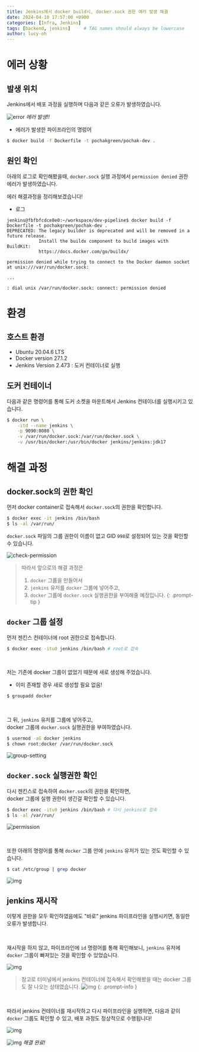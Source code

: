 ```yaml
---
title: Jenkins에서 docker build시, docker.sock 권한 에러 발생 해결
date: 2024-04-10 17:57:00 +0900
categories: [Infra, Jenkins]
tags: [backend, jenkins]     # TAG names should always be lowercase
author: lucy-oh
---
```


# 에러 상황

## 발생 위치

Jenkins에서 배포 과정을 실행하며 다음과 같은 오류가 발생하였습니다.

![error](/assets/img/2024-08-28-docker.sock-permission-error/1-error-img.png)
_에러 발생!!_

- 에러가 발생한 파이프라인의 명렁어

``` bash
$ docker build -f Dockerfile -t pochakgreen/pochak-dev .
```

## 원인 확인

아래의 로그로 확인해봤을때, `docker.sock` 실행 과정에서 `permission denied` 권한 에러가 발생하였습니다.

에러 해결과정을 정리해보겠습니다!

- 로그

```
jenkins@fbfbfcdce8e0:~/workspace/dev-pipeline$ docker build -f Dockerfile -t pochakgreen/pochak-dev .
DEPRECATED: The legacy builder is deprecated and will be removed in a future release.
            Install the buildx component to build images with BuildKit:
            https://docs.docker.com/go/buildx/

permission denied while trying to connect to the Docker daemon socket at unix:///var/run/docker.sock: 

...

: dial unix /var/run/docker.sock: connect: permission denied
```

# 환경

## 호스트 환경
- Ubuntu 20.04.6 LTS
- Docker version 27.1.2
- Jenkins Version 2.473 : 도커 컨테이너로 실행

## 도커 컨테이너

다음과 같은 명령어를 통해 도커 소켓을 마운트해서 Jenkins 컨테이너를 실행시키고 있습니다.

``` bash
$ docker run \
    -itd --name jenkins \
    -p 9090:8080 \
    -v /var/run/docker.sock:/var/run/docker.sock \
    -v /usr/bin/docker:/usr/bin/docker jenkins/jenkins:jdk17
```

# 해결 과정

## docker.sock의 권한 확인

먼저 docker container로 접속해서 `docker.sock`의 권한을 확인합니다.

```bash
$ docker exec -it jenkins /bin/bash
$ ls -al /var/run/
```

`docker.sock` 파일의 그룹 권한이 이름이 없고 GID `998`로 설정되어 있는 것을 확인할 수 있습니다.

![check-permission](/assets/img/2024-08-28-docker.sock-permission-error/2-check-permission.png)

> 따라서 앞으로의 해결 과정은
> 1. `docker` 그룹을 만들어서
> 2. `jenkins` 유저를 `docker` 그룹에 넣어주고,
> 3. `docker` 그룹에 `docker.sock` 실행권한을 부여해줄 예정입니다.
{: .prompt-tip }

## `docker` 그룹 설정

먼저 젠킨스 컨테이너에 root 권한으로 접속합니다.

```bash
$ docker exec -itu0 jenkins /bin/bash # root로 접속
```

<br>

저는 기존에 docker 그룹이 없었기 때문에 새로 생성해 주었습니다.
- 이미 존재할 경우 새로 생성할 필요 없음!

```bash
$ groupadd docker
```

<br>

그 뒤, `jenkins` 유저를 그룹에 넣어주고,<br>
docker 그룹에 `docker.sock` 실행권한을 부여하였습니다.

```bash
$ usermod -aG docker jenkins
$ chown root:docker /var/run/docker.sock
```

![group-setting](/assets/img/2024-08-28-docker.sock-permission-error/3-group-setting.png)

## `docker.sock` 실행권한 확인

다시 젠킨스로 접속하여 `docker.sock`의 권한을 확인하면, <br>
docker 그룹에 실행 권한이 생긴걸 확인할 수 있습니다.

```bash
$ docker exec -itu0 jenkins /bin/bash # 다시 jenkins로 접속
$ ls -al /var/run/
```

![permission](/assets/img/2024-08-28-docker.sock-permission-error/4-permission.png)

<br>

또한 아래의 명령어를 통해 `docker` 그룹 안에 `jenkins` 유저가 있는 것도 확인할 수 있습니다.

```bash
$ cat /etc/group | grep docker
```

![img](/assets/img/2024-08-28-docker.sock-permission-error/5-group.png)

## jenkins 재시작

이렇게 권한을 모두 확인하였음에도 "바로" jenkins 파이프라인을 실행시키면, 동일한 오류가 발생합니다.

<br>

재시작을 하지 않고, 파이프라인에 `id` 명령어를 통해 확인해보니, `jenkins` 유저에 `docker` 그룹이 빠져있는 것을 확인할 수 있었습니다.

![img](/assets/img/2024-08-28-docker.sock-permission-error/6-id.png)

> 참고로 터미널에서 jenkins 컨테이너에 접속해서 확인해봤을 때는 docker 그룹도 잘 나오는 상태였습니다. 
> ![img](/assets/img/2024-08-28-docker.sock-permission-error/7-terminal.png)
{: .prompt-info }

<br>

따라서 jenkins 컨테이너를 재시작하고 다시 파이프라인을 실행하면,
다음과 같이 `docker` 그룹도 확인할 수 있고,
배포 과정도 정상적으로 수행됩니다!

![img](/assets/img/2024-08-28-docker.sock-permission-error/8-id.png)

![img](/assets/img/2024-08-28-docker.sock-permission-error/9-success.png)
_해결 완료!_